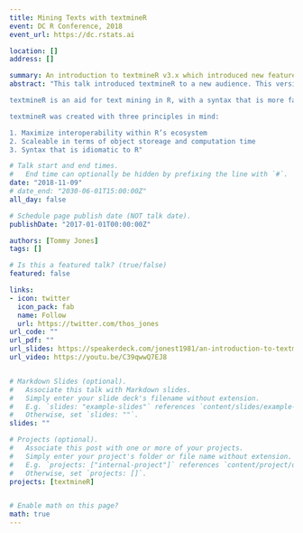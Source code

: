 ```yaml
---
title: Mining Texts with textmineR
event: DC R Conference, 2018
event_url: https://dc.rstats.ai

location: []
address: []

summary: An introduction to textmineR v3.x which introduced new features.
abstract: "This talk introduced textmineR to a new audience. This version of textmineR brought a Gibbs sampler I wrote with additional functionality for those training LDA models.

textmineR is an aid for text mining in R, with a syntax that is more familiar to experienced R users. Also, implements various functions related to topic modeling, making it a good topic modeling work bench.

textmineR was created with three principles in mind:

1. Maximize interoperability within R’s ecosystem
2. Scaleable in terms of object storeage and computation time
3. Syntax that is idiomatic to R"

# Talk start and end times.
#   End time can optionally be hidden by prefixing the line with `#`.
date: "2018-11-09"
# date_end: "2030-06-01T15:00:00Z"
all_day: false

# Schedule page publish date (NOT talk date).
publishDate: "2017-01-01T00:00:00Z"

authors: [Tommy Jones]
tags: []

# Is this a featured talk? (true/false)
featured: false

links:
- icon: twitter
  icon_pack: fab
  name: Follow
  url: https://twitter.com/thos_jones 
url_code: ""
url_pdf: ""
url_slides: https://speakerdeck.com/jonest1981/an-introduction-to-textminer
url_video: https://youtu.be/C39qwwQ7EJ8


# Markdown Slides (optional).
#   Associate this talk with Markdown slides.
#   Simply enter your slide deck's filename without extension.
#   E.g. `slides: "example-slides"` references `content/slides/example-slides.md`.
#   Otherwise, set `slides: ""`.
slides: ""

# Projects (optional).
#   Associate this post with one or more of your projects.
#   Simply enter your project's folder or file name without extension.
#   E.g. `projects: ["internal-project"]` references `content/project/deep-learning/index.md`.
#   Otherwise, set `projects: []`.
projects: [textmineR]


# Enable math on this page?
math: true
---
```



